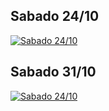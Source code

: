 
## Sabado 24/10

[![Sabado 24/10](https://img.youtube.com/vi/AgqTwDlEeJs/0.jpg)](https://youtu.be/AgqTwDlEeJs)


## Sabado 31/10

[![Sabado 24/10](https://img.youtube.com/vi/iYCwKSLDiBA/0.jpg)](https://youtu.be/iYCwKSLDiBA)


